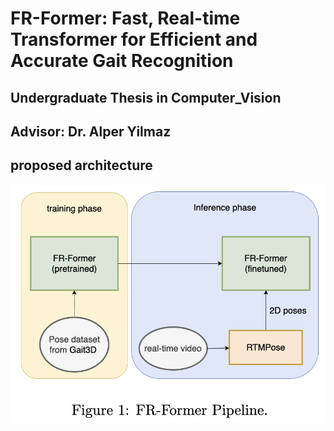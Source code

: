 # FR-Former: Fast, Real-time Transformer for Efficient and Accurate Gait Recognition

## Undergraduate Thesis in Computer_Vision

## Advisor: Dr. Alper Yilmaz

## proposed architecture

![alt text](docs/pipeline.png)
